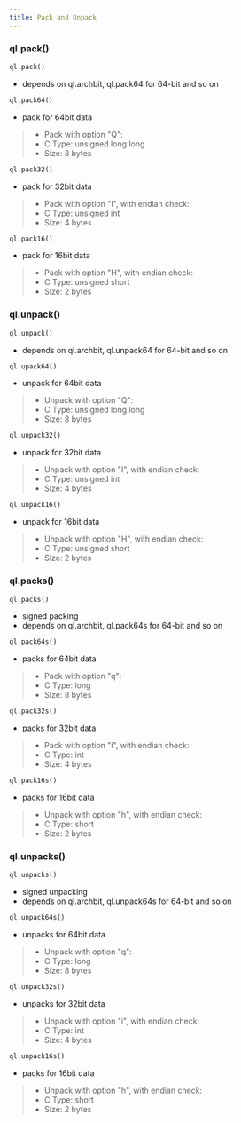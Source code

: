 ```yaml
---
title: Pack and Unpack
---
```

### ql.pack()
```python
ql.pack()
```
- depends on ql.archbit, ql.pack64 for 64-bit and so on

```python
ql.pack64()
```
- pack for 64bit data
> - Pack with option "Q":
> - C Type: unsigned long long 
> - Size: 8 bytes

```python
ql.pack32()
```
- pack for 32bit data
> - Pack with option "I", with endian check:
> - C Type: unsigned int 
> - Size: 4 bytes

```python
ql.pack16()
```
- pack for 16bit data
> - Pack with option "H", with endian check:
> - C Type: unsigned short 
> - Size: 2 bytes

### ql.unpack()
```python
ql.unpack()
```
- depends on ql.archbit, ql.unpack64 for 64-bit and so on 

```python
ql.upack64()
```
- unpack for 64bit data
> - Unpack with option "Q":
> - C Type: unsigned long long 
> - Size: 8 bytes

```python
ql.unpack32()
```
- unpack for 32bit data
> - Unpack with option "I", with endian check:
> - C Type: unsigned int 
> - Size: 4 bytes

```python
ql.unpack16()
```
- unpack for 16bit data
> - Unpack with option "H", with endian check:
> - C Type: unsigned short 
> - Size: 2 bytes

### ql.packs()
```python
ql.packs()
```
- signed packing
- depends on ql.archbit, ql.pack64s for 64-bit and so on 

```python
ql.pack64s()
```
- packs for 64bit data
> - Pack with option "q":
> - C Type: long 
> - Size: 8 bytes

```python
ql.pack32s()
```
- packs for 32bit data
> - Pack with option "i", with endian check:
> - C Type: int 
> - Size: 4 bytes

```python
ql.pack16s()
```
- packs for 16bit data
> - Unpack with option "h", with endian check:
> - C Type: short
> - Size: 2 bytes

### ql.unpacks()
```python
ql.unpacks()
```
- signed unpacking
- depends on ql.archbit, ql.unpack64s for 64-bit and so on 

```python
ql.unpack64s()
```
- unpacks for 64bit data
> - Unpack with option "q":
> - C Type: long 
> - Size: 8 bytes

```python
ql.unpack32s()
```
- unpacks for 32bit  data
> - Unpack with option "i", with endian check:
> - C Type: int 
> - Size: 4 bytes

```python
ql.unpack16s()
```
- packs for 16bit data
> - Unpack with option "h", with endian check:
> - C Type: short
> - Size: 2 bytes
